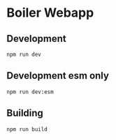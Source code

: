 # Boiler Webapp

## Development

`npm run dev`

## Development esm only

`npm run dev:esm`

## Building

`npm run build`
